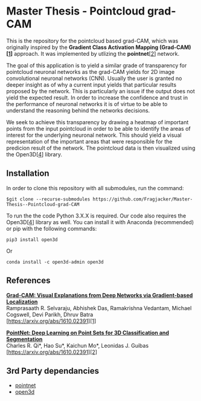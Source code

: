 # Master Thesis - Pointcloud grad-CAM

This is the repository for the pointcloud based grad-CAM, which was originally inspired by the **Gradient Class Activation Mapping (Grad-CAM)[[1]]** approach. It was implemented by utlizing the **pointnet**[[2]] network.

The goal of this application is to yield a similar grade of transparency for pointcloud neuronal networks as the grad-CAM yields for 2D image convolutional neuronal networks (CNN). Usually the user is granted no deeper insight as of why a current input yields that particular results proposed by the network. This is particularly an issue if the output does not yield the expected result. In order to increase the confidence and trust in the performance of neuronal networks it is of virtue to be able to understand the reasoning behind the networks decisions.

We seek to achieve this transparency by drawing a heatmap of important points from the input pointcloud in order to be able to identify the areas of interest for the underlying neuronal network. This should yield a visual representation of the important areas that were responsible for the predicion result of the network. The pointcloud data is then visualized using the Open3D[[4]] library.

## Installation

In order to clone this repository with all submodules, run the command:

`$git clone --recurse-submodules https://github.com/Fragjacker/Master-Thesis--Pointcloud-grad-CAM`

To run the the code Python 3.X.X is required. Our code also requires the Open3D[[4]] library as well. You can install it with Anaconda (recommended) or pip with the following commands:

`pip3 install open3d`

Or

`conda install -c open3d-admin open3d`

## References

**[Grad-CAM: Visual Explanations from Deep Networks via Gradient-based Localization][1]**  
Ramprasaath R. Selvaraju, Abhishek Das, Ramakrishna Vedantam, Michael Cogswell, Devi Parikh, Dhruv Batra  
[https://arxiv.org/abs/1610.02391][1]


**[PointNet: Deep Learning on Point Sets for 3D Classification and Segmentation][2]**  
Charles R. Qi*, Hao Su*, Kaichun Mo*, Leonidas J. Guibas  
[https://arxiv.org/abs/1610.02391][2]

## 3rd Party dependancies

- [pointnet][3]
- [open3d][4]

[1]: https://arxiv.org/abs/1610.02391
[2]: https://arxiv.org/pdf/1612.00593
[3]: https://github.com/charlesq34/pointnet
[4]: http://open3d.org/docs/index.html
